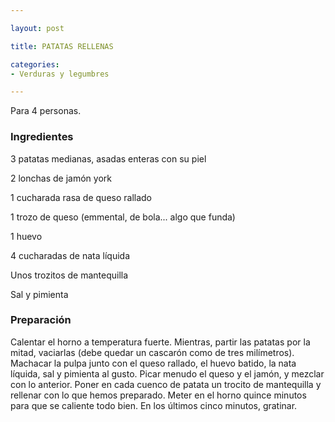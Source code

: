 ```yaml
---

layout: post

title: PATATAS RELLENAS

categories:
- Verduras y legumbres

---
```


Para 4 personas.

<h3>Ingredientes</h3>

3 patatas medianas, asadas enteras con su piel

2 lonchas de jamón york

1 cucharada rasa de queso rallado

1 trozo de queso (emmental, de bola... algo que funda)

1 huevo

4 cucharadas de nata líquida

Unos trozitos de mantequilla

Sal y pimienta

<h3>Preparación</h3>

Calentar el horno a temperatura fuerte. Mientras, partir las patatas por la mitad, vaciarlas (debe quedar un cascarón como de tres milímetros). Machacar la pulpa junto con el queso rallado, el huevo batido, la nata líquida, sal y pimienta al gusto. Picar menudo el queso y el jamón, y mezclar con lo anterior. Poner en cada cuenco de patata un trocito de mantequilla y rellenar con lo que hemos preparado. Meter en el horno quince minutos para que se caliente todo bien. En los últimos cinco minutos, gratinar.